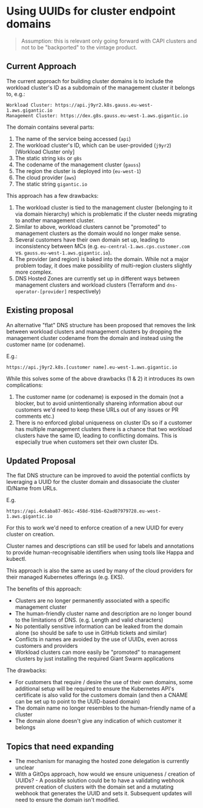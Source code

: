 # Using UUIDs for cluster endpoint domains

> Assumption: this is relevant only going forward with CAPI clusters and not to be "backported" to the vintage product.

## Current Approach

The current approach for building cluster domains is to include the workload cluster's ID as a subdomain of the management cluster it belongs to, e.g.:

```
Workload Cluster: https://api.j9yr2.k8s.gauss.eu-west-1.aws.gigantic.io
Management Cluster: https://dex.g8s.gauss.eu-west-1.aws.gigantic.io
```

The domain contains several parts:

1. The name of the service being accessed (`api`)
2. The workload cluster's ID, which can be user-provided (`j9yr2`) [Workload Cluster only]
3. The static string `k8s` or `g8s`
4. The codename of the management cluster (`gauss`)
5. The region the cluster is deployed into (`eu-west-1`)
6. The cloud provider (`aws`)
7. The static string `gigantic.io`

This approach has a few drawbacks:

1. The workload cluster is tied to the management cluster (belonging to it via domain hierarchy) which is problematic if the cluster needs migrating to another management cluster.
2. Similar to above, workload clusters cannot be "promoted" to management clusters as the domain would no longer make sense.
3. Several customers have their own domain set up, leading to inconsistency between MCs (e.g. `eu-central-1.aws.cps.customer.com` vs. `gauss.eu-west-1.aws.gigantic.io`).
4. The provider (and region) is baked into the domain. While not a major problem today, it does make possibility of multi-region clusters slightly more complex.
5. DNS Hosted Zones are currently set up in different ways between management clusters and workload clusters (Terraform and `dns-operator-[provider]` respectively)

## Existing proposal

An alternative "flat" DNS structure has been proposed that removes the link between workload clusters and management clusters by dropping the management cluster codename from the domain and instead using the customer name (or codename).

E.g.:

```
https://api.j9yr2.k8s.[customer name].eu-west-1.aws.gigantic.io
```

While this solves some of the above drawbacks (1 & 2) it introduces its own complications:

1. The customer name (or codename) is exposed in the domain (not a blocker, but to avoid unintentionally shareing information about our customers we'd need to keep these URLs out of any issues or PR comments etc.)
2. There is no enforced global uniqueness on cluster IDs so if a customer has multiple management clusters there is a chance that two workload clusters have the same ID, leading to conflicting domains. This is especially true when customers set their own cluster IDs.

## Updated Proposal

The flat DNS structure can be improved to avoid the potential conflicts by leveraging a UUID for the cluster domain and dissasociate the cluster ID/Name from URLs.

E.g.

```
https://api.4c6aba87-061c-458d-91b6-62ad07979728.eu-west-1.aws.gigantic.io
```

For this to work we'd need to enforce creation of a new UUID for every cluster on creation.

Cluster names and descriptions can still be used for labels and annotations to provide human-recognisable identifiers when using tools like Happa and kubectl.

This approach is also the same as used by many of the cloud providers for their managed Kubernetes offerings (e.g. EKS).

The benefits of this approach:

* Clusters are no longer permanently associated with a specific management cluster
* The human-friendly cluster name and description are no longer bound to the limitations of DNS. (e.g. Length and valid characters)
* No potentially sensitive information can be leaked from the domain alone (so should be safe to use in GitHub tickets and similar)
* Conflicts in names are avoided by the use of UUIDs, even across customers and providers
* Workload clusters can more easily be "promoted" to management clusters by just installing the required Giant Swarm applications

The drawbacks:
* For customers that require / desire the use of their own domains, some additional setup will be required to ensure the Kubernetes API's certificate is also valid for the customers domain (and then a CNAME can be set up to point to the UUID-based domain)
* The domain name no longer resembles to the human-friendly name of a cluster
* The domain alone doesn't give any indication of which customer it belongs

## Topics that need expanding

* The mechanism for managing the hosted zone delegation is currently unclear
* With a GitOps approach, how would we ensure uniqueness / creation of UUIDs? - A possible solution could be to have a validating webhook prevent creation of clusters with the domain set and a mutating webhook that generates the UUID and sets it. Subsequent updates will need to ensure the domain isn't modified.
